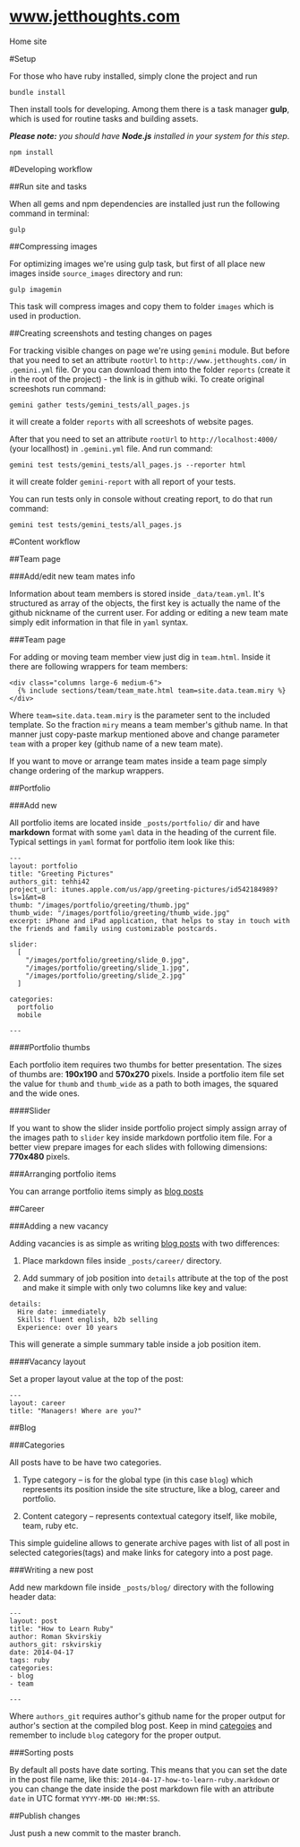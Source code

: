 www.jetthoughts.com
=====================

Home site

#Setup

For those who have ruby installed, simply clone the project and run

```
bundle install
```

Then install tools for developing. Among them there is a task manager **gulp**, which is used for routine tasks and building assets.

*__Please note:__ you should have __Node.js__ installed in your system for this step*.

```
npm install
```

#Developing workflow

##Run site and tasks

When all gems and npm dependencies are installed just run the following command in terminal:

```
gulp
```

##Compressing images

For optimizing images we're using gulp task, but first of all place new images inside `source_images` directory and run:

```
gulp imagemin
```

This task will compress images and copy them to folder `images` which is used in production.

##Creating screenshots and testing changes on pages

For tracking visible changes on page we're using `gemini` module.
But before that you need to set an attribute `rootUrl` to `http://www.jetthoughts.com/` in `.gemini.yml` file.
Or you can download them into the folder `reports` (create it in the root of the project) - the link is in github wiki.
To create original screeshots run command:

```
gemini gather tests/gemini_tests/all_pages.js
```

it will create a folder `reports` with all screeshots of website pages.

After that you need to set an attribute `rootUrl` to `http://localhost:4000/` (your locallhost) in `.gemini.yml` file.
And run command:

```
gemini test tests/gemini_tests/all_pages.js --reporter html
```

it will create folder `gemini-report` with all report of your tests.

You can run tests only in console without creating report, to do that run command:

```
gemini test tests/gemini_tests/all_pages.js
```


#Content workflow

##Team page

###Add/edit new team mates info

Information about team members is stored inside `_data/team.yml`. It's structured as array of the objects, the first key is actually the name of the github nickname of the current user.
For adding or editing a new team mate simply edit information in that file in `yaml` syntax.

###Team page

For adding or moving team member view just dig in `team.html`. Inside it there are following wrappers for team members:

```
<div class="columns large-6 medium-6">
  {% include sections/team/team_mate.html team=site.data.team.miry %}
</div>
```

Where `team=site.data.team.miry` is the parameter sent to the included template. So the fraction `miry` means a team member's github name.
In that manner just copy-paste markup mentioned above and change parameter `team` with a proper key (github name of a new team mate).

If you want to move or arrange team mates inside a team page simply change ordering of the markup wrappers.

##Portfolio

###Add new

All portfolio items are located inside `_posts/portfolio/` dir and have __markdown__ format with some `yaml` data in the heading of the current file. Typical settings in `yaml` format for portfolio item look like this:

```
---
layout: portfolio
title: "Greeting Pictures"
authors_git: tehhi42
project_url: itunes.apple.com/us/app/greeting-pictures/id542184989?ls=1&mt=8
thumb: "/images/portfolio/greeting/thumb.jpg"
thumb_wide: "/images/portfolio/greeting/thumb_wide.jpg"
excerpt: iPhone and iPad application, that helps to stay in touch with the friends and family using customizable postcards.

slider:
  [
    "/images/portfolio/greeting/slide_0.jpg",
    "/images/portfolio/greeting/slide_1.jpg",
    "/images/portfolio/greeting/slide_2.jpg"
  ]

categories:
  portfolio
  mobile

---
```

####Portfolio thumbs

Each portfolio item requires two thumbs for better presentation. The sizes of thumbs are: __190x190__ and __570x270__ pixels.
Inside a portfolio item file set the value for `thumb` and `thumb_wide` as a path to both images, the squared and the wide ones.

####Slider

If you want to show the slider inside portfolio project simply assign array of the images path to `slider` key inside markdown portfolio item file.
For a better view prepare images for each slides with following dimensions: __770x480__ pixels.

###Arranging portfolio items

You can arrange portfolio items simply as [blog posts](#sorting-posts)

##Career

###Adding a new vacancy

Adding vacancies is as simple as writing [blog posts](#writting-a-new-post) with two differences:

  1. Place markdown files inside `_posts/career/` directory.

  2. Add summary of job position into `details` attribute at the top of the post and make it simple with only two columns like key and value:

```
details:
  Hire date: immediately
  Skills: fluent english, b2b selling
  Experience: over 10 years
```
This will generate a simple summary table inside a job position item.

####Vacancy layout

Set a proper layout value at the top of the post:

```
---
layout: career
title: "Managers! Where are you?"
```

##Blog

###Categories

All posts have to be have two categories.

  1. Type category – is for the global type (in this case `blog`) which represents its position inside the site structure, like a blog, career and portfolio.

  2. Content category – represents contextual category itself, like mobile, team, ruby etc.

This simple guideline allows to generate archive pages with list of all post in selected categories(tags) and make links for category into a post page.

###Writing a new post

Add new markdown file inside `_posts/blog/` directory with the following header data:

```
---
layout: post
title: "How to Learn Ruby"
author: Roman Skvirskiy
authors_git: rskvirskiy
date: 2014-04-17
tags: ruby
categories:
- blog
- team

---
```

Where `authors_git` requires author's github name for the proper output for author's section at the compiled blog post.
Keep in mind [categoies](#categories) and remember to include `blog` category for the proper output.

###Sorting posts

By default all posts have date sorting. This means that you can set the date in the post file name, like this: `2014-04-17-how-to-learn-ruby.markdown` or you can change the date inside the post markdown file with an attribute `date` in UTC format `YYYY-MM-DD HH:MM:SS`.

##Publish changes

Just push a new commit to the master branch. 
